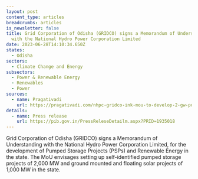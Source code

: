 ```yaml
---
layout: post
content_type: articles
breadcrumbs: articles
is_newsletter: false
title: Grid Corporation of Odisha (GRIDCO) signs a Memorandum of Understanding
  with the National Hydro Power Corporation Limited
date: 2023-06-28T14:10:34.650Z
states:
  - Odisha
sectors:
  - Climate Change and Energy
subsectors:
  - Power & Renewable Energy
  - Renewables
  - Power
sources:
  - name: Pragativadi
    url: https://pragativadi.com/nhpc-gridco-ink-mou-to-develop-2-gw-pumped-storage-1-gw-solar-energy-projects-in-odisha/
details:
  - name: Press release
    url: https://pib.gov.in/PressReleseDetailm.aspx?PRID=1935018
---
```

Grid Corporation of Odisha (GRIDCO) signs a Memorandum of Understanding with the National Hydro Power Corporation Limited, for the development of Pumped Storage Projects (PSPs) and Renewable Energy in the state. The MoU envisages setting up self-identified pumped storage projects of 2,000 MW and ground mounted and floating solar projects of 1,000 MW in the state.
